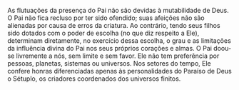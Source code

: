 ﻿As flutuações da presença do Pai não são devidas à mutabilidade de Deus. O Pai não fica recluso por ter sido ofendido; suas afeições não são alienadas por causa de erros da criatura. Ao contrário, tendo seus filhos sido dotados com o poder de escolha (no que diz respeito a Ele), determinam diretamente, no exercício dessa escolha, o grau e as limitações da influência divina do Pai nos seus próprios corações e almas. O Pai doou-se livremente a nós, sem limite e sem favor. Ele não tem preferência por pessoas, planetas, sistemas ou universos. Nos setores do tempo, Ele confere honras diferenciadas apenas às personalidades do Paraíso de Deus o Sétuplo, os criadores coordenados dos universos finitos.